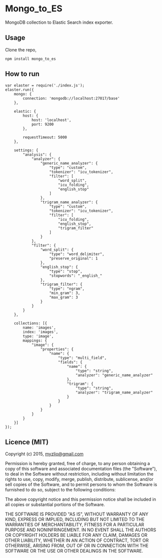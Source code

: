 # Mongo_to_ES

MongoDB collection to Elastic Search index exporter.

## Usage

Clone the repo,

```
npm install mongo_to_es
```

## How to run
```
var elaster = require('./index.js');
elaster.run({
	mongo: {
		connection: 'mongodb://localhost:27017/base'
	},

	elastic: {
		host: {
			host: 'localhost',
			port: 9200
		},

		requestTimeout: 5000
	},

	settings: {
		"analysis": {
			"analyzer": {
				"generic_name_analyzer": {
					"type": "custom",
					"tokenizer": "icu_tokenizer",
					"filter": [
						"word_split",
						"icu_folding",
						"english_stop"
					]
				},
				"trigram_name_analyzer": {
					"type": "custom",
					"tokenizer": "icu_tokenizer",
					"filter": [
						"icu_folding",
						"english_stop",
						"trigram_filter"
					]
				}
			},
			"filter": {
				"word_split": {
					"type": "word_delimiter",
					"preserve_original": 1
				},
				"english_stop": {
					"type": "stop",
					"stopwords": "_english_"
				},
				"trigram_filter": {
					"type": "ngram",
					"min_gram": 3,
					"max_gram": 3
				}
			}
		}
	},

	collections: [{
		name: 'images',
		index: 'images',
		type: 'image',
		mappings: {
			"image": {
				"properties": {
					"name": {
						"type": "multi_field",
						"fields": {
							"name": {
								"type": "string",
								"analyzer": "generic_name_analyzer"
							},
							"trigram": {
								"type": "string",
								"analyzer": "trigram_name_analyzer"
							}
						}
					}
				}
			}
		}
	}]
});

```

## Licence (MIT)

Copyright (c) 2015, myzlio@gmail.com

Permission is hereby granted, free of charge, to any person obtaining a copy of this software and associated documentation files (the "Software"), to deal in the Software without restriction, including without limitation the rights to use, copy, modify, merge, publish, distribute, sublicense, and/or sell copies of the Software, and to permit persons to whom the Software is furnished to do so, subject to the following conditions:

The above copyright notice and this permission notice shall be included in all copies or substantial portions of the Software.

THE SOFTWARE IS PROVIDED "AS IS", WITHOUT WARRANTY OF ANY KIND, EXPRESS OR IMPLIED, INCLUDING BUT NOT LIMITED TO THE WARRANTIES OF MERCHANTABILITY, FITNESS FOR A PARTICULAR PURPOSE AND NONINFRINGEMENT. IN NO EVENT SHALL THE AUTHORS OR COPYRIGHT HOLDERS BE LIABLE FOR ANY CLAIM, DAMAGES OR OTHER LIABILITY, WHETHER IN AN ACTION OF CONTRACT, TORT OR OTHERWISE, ARISING FROM, OUT OF OR IN CONNECTION WITH THE SOFTWARE OR THE USE OR OTHER DEALINGS IN THE SOFTWARE.
